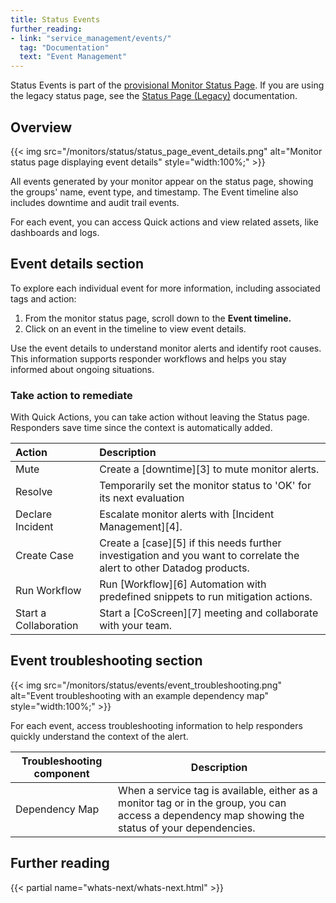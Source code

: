 ```yaml
---
title: Status Events
further_reading:
- link: "service_management/events/"
  tag: "Documentation"
  text: "Event Management"
---
```


<div class="alert alert-info">Status Events is part of the <a href="/monitors/status/status_page">provisional Monitor Status Page</a>. If you are using the legacy status page, see the <a href="/monitors/status/status_legacy">Status Page (Legacy)</a> documentation.</div>

## Overview

{{< img src="/monitors/status/status_page_event_details.png" alt="Monitor status page displaying event details" style="width:100%;" >}}

All events generated by your monitor appear on the status page, showing the groups' name, event type, and timestamp. The Event timeline also includes downtime and audit trail events.

For each event, you can access Quick actions and view related assets, like dashboards and logs.

## Event details section

To explore each individual event for more information, including associated tags and action:

1. From the monitor status page, scroll down to the **Event timeline.**   
2. Click on an event in the timeline to view event details.  
   
Use the event details to understand monitor alerts and identify root causes. This information supports responder workflows and helps you stay informed about ongoing situations. 

### Take action to remediate

With Quick Actions, you can take action without leaving the Status page. Responders save time since the context is automatically added.

| Action | Description |
| :---- | :---- |
| Mute  | Create a [downtime][3] to mute monitor alerts. |
| Resolve | Temporarily set the monitor status to 'OK' for its next evaluation |
| Declare Incident | Escalate monitor alerts with [Incident Management][4]. |
| Create Case | Create a [case][5] if this needs further investigation and you want to correlate the alert to other Datadog products. |
| Run Workflow | Run [Workflow][6] Automation with predefined snippets to run mitigation actions. |
| Start a Collaboration | Start a [CoScreen][7] meeting and collaborate with your team. |

## Event troubleshooting section

{{< img src="/monitors/status/events/event_troubleshooting.png" alt="Event troubleshooting with an example dependency map" style="width:100%;" >}}

For each event, access troubleshooting information to help responders quickly understand the context of the alert.

| Troubleshooting component     | Description    | 
| ---  | ----------- | 
| Dependency Map | When a service tag is available, either as a monitor tag or in the group, you can access a dependency map showing the status of your dependencies. |


## Further reading

{{< partial name="whats-next/whats-next.html" >}}